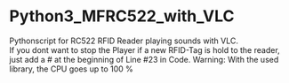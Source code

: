 # Python3_MFRC522_with_VLC
Pythonscript for RC522 RFID Reader playing sounds with VLC.  
If you dont want to stop the Player if a new RFID-Tag is hold to the reader, just add a # at the beginning of Line #23 in Code.
Warning: With the used library, the CPU goes up to 100 %
